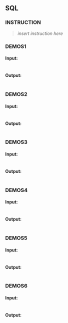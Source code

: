 ## SQL

### INSTRUCTION

> _insert instruction here_

### DEMOS1

#### Input:

```sql

```

#### Output:

```json

```

### DEMOS2

#### Input:

```sql

```

#### Output:

```json

```

### DEMOS3

#### Input:

```sql

```

#### Output:

```json

```

### DEMOS4

#### Input:

```sql

```

#### Output:

```json

```

### DEMOS5

#### Input:

```sql

```

#### Output:

```json

```

### DEMOS6

#### Input:

```sql

```

#### Output:

```json

```
